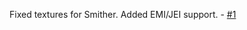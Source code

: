 Fixed textures for Smither.
Added EMI/JEI support. - [#1](https://github.com/Amronos/automatedworkstations/issues/1)
